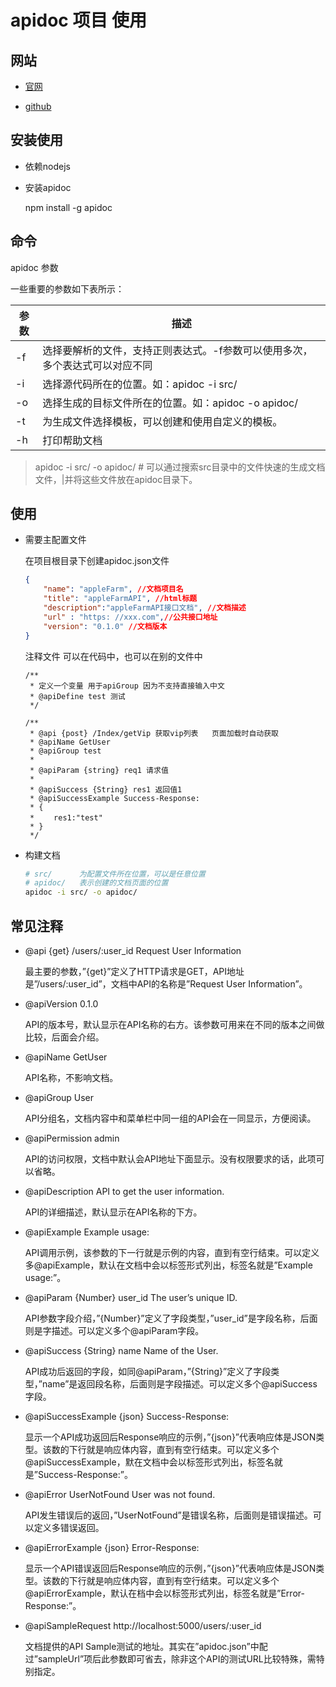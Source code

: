 # apidoc 项目 使用

## 网站

- [官网](https://apidocjs.com/)

- [github](https://github.com/apidoc/apidoc)

## 安装使用

- 依赖nodejs

- 安装apidoc

    npm install -g apidoc

## 命令

apidoc 参数

一些重要的参数如下表所示：

|参数	|描述|
|-|-|
|-f	|选择要解析的文件，支持正则表达式。-f参数可以使用多次，多个表达式可以对应不同|的-f。如：apidoc -f ".*\.js$" -f ".*\\.ts$"
|-i	|选择源代码所在的位置。如：apidoc -i src/
|-o	|选择生成的目标文件所在的位置。如：apidoc -o apidoc/
|-t	|为生成文件选择模板，可以创建和使用自定义的模板。
|-h	|打印帮助文档

> apidoc -i src/ -o apidoc/ # 可以通过搜索src目录中的文件快速的生成文档文件，|并将这些文件放在apidoc目录下。


## 使用

- 需要主配置文件 


    在项目根目录下创建apidoc.json文件

    ```json
    {
        "name": "appleFarm", //文档项目名
        "title": "appleFarmAPI", //html标题
        "description":"appleFarmAPI接口文档", //文档描述
        "url" : "https: //xxx.com",//公共接口地址
        "version": "0.1.0" //文档版本
    }
    ```

    注释文件 可以在代码中，也可以在别的文件中 

    ```
    /**
     * 定义一个变量 用于apiGroup 因为不支持直接输入中文
     * @apiDefine test 测试
     */

    /**
     * @api {post} /Index/getVip 获取vip列表   页面加载时自动获取
     * @apiName GetUser
     * @apiGroup test
     *
     * @apiParam {string} req1 请求值
     *
     * @apiSuccess {String} res1 返回值1
     * @apiSuccessExample Success-Response:
     * {
     * 　　res1:"test"
     * }
     */
    ```

- 构建文档
    
    ```sh
    # src/      为配置文件所在位置，可以是任意位置
    # apidoc/   表示创建的文档页面的位置
    apidoc -i src/ -o apidoc/
    ```

## 常见注释
    
- @api {get} /users/:user_id Request User Information
    
    最主要的参数，”{get}”定义了HTTP请求是GET，API地址是”/users/:user_id”，文档中API的名称是”Request User Information”。

- @apiVersion 0.1.0
  
    API的版本号，默认显示在API名称的右方。该参数可用来在不同的版本之间做比较，后面会介绍。

- @apiName GetUser
 
    API名称，不影响文档。

- @apiGroup User
 
    API分组名，文档内容中和菜单栏中同一组的API会在一同显示，方便阅读。

- @apiPermission admin

    API的访问权限，文档中默认会API地址下面显示。没有权限要求的话，此项可以省略。
- @apiDescription API to get the user information.
    
    API的详细描述，默认显示在API名称的下方。
- @apiExample Example usage:

    API调用示例，该参数的下一行就是示例的内容，直到有空行结束。可以定义多@apiExample，默认在文档中会以标签形式列出，标签名就是”Example usage:”。
- @apiParam {Number} user_id The user’s unique ID.

    API参数字段介绍，”{Number}”定义了字段类型，”user_id”是字段名称，后面则是字描述。可以定义多个@apiParam字段。
- @apiSuccess {String} name Name of the User.

    API成功后返回的字段，如同@apiParam，”{String}”定义了字段类型，”name”是返回段名称，后面则是字段描述。可以定义多个@apiSuccess字段。
- @apiSuccessExample {json} Success-Response:

    显示一个API成功返回后Response响应的示例，”{json}”代表响应体是JSON类型。该数的下行就是响应体内容，直到有空行结束。可以定义多个@apiSuccessExample，默在文档中会以标签形式列出，标签名就是”Success-Response:”。
- @apiError UserNotFound User was not found.

    API发生错误后的返回，”UserNotFound”是错误名称，后面则是错误描述。可以定义多错误返回。
- @apiErrorExample {json} Error-Response:

    显示一个API错误返回后Response响应的示例，”{json}”代表响应体是JSON类型。该数的下行就是响应体内容，直到有空行结束。可以定义多个@apiErrorExample，默认在档中会以标签形式列出，标签名就是”Error-Response:”。
- @apiSampleRequest http://localhost:5000/users/:user_id

    文档提供的API Sample测试的地址。其实在”apidoc.json”中配过”sampleUrl”项后此参数即可省去，除非这个API的测试URL比较特殊，需特别指定。

